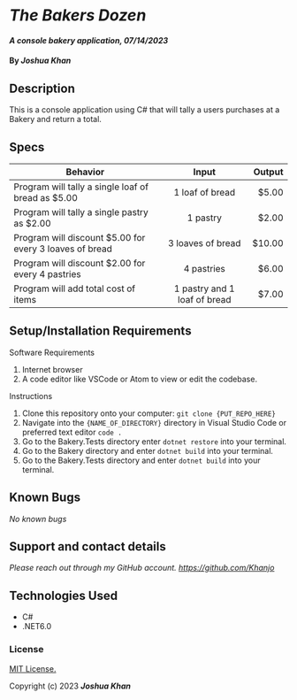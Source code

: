 # _The Bakers Dozen_

#### _A console bakery application, 07/14/2023_

#### By _**Joshua Khan**_

## Description

This is a console application using C# that will tally a users purchases at a Bakery and return a total.

## Specs
| Behavior   |   Input   |  Output |
|----------|:-------------:|------:|
| Program will tally a single loaf of bread as $5.00 | 1 loaf of bread | $5.00 |
| Program will tally a single pastry as $2.00 | 1 pastry | $2.00 |
| Program will discount $5.00 for every 3 loaves of bread | 3 loaves of bread | $10.00 |
| Program will discount $2.00 for every 4 pastries | 4 pastries | $6.00 |
| Program will add total cost of items | 1 pastry and 1 loaf of bread | $7.00 |


## Setup/Installation Requirements

Software Requirements
1. Internet browser
2. A code editor like VSCode or Atom to view or edit the codebase.

Instructions
1. Clone this repository onto your computer:
`git clone {PUT_REPO_HERE}`
2. Navigate into the `{NAME_OF_DIRECTORY}` directory in Visual Studio Code or preferred text editor `code .`
3. Go to the Bakery.Tests directory enter `dotnet restore` into your terminal. 
4. Go to the Bakery directory and enter `dotnet build` into your terminal.
5. Go to the Bakery.Tests directory and enter `dotnet build` into your terminal.

## Known Bugs

_No known bugs_

## Support and contact details

_Please reach out through my GitHub account. https://github.com/Khanjo_

## Technologies Used

* C#
* .NET6.0

### License

[MIT License.](https://opensource.org/license/mit/)

Copyright (c) 2023 **_Joshua Khan_**